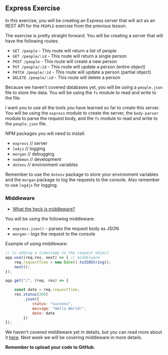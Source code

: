 ## Express Exercise

In this exercise, you will be creating an Express server that will act as an REST API for the `PEOPLE` exercise from the previous lesson.

The exercise is pretty straight forward. You will be creating a server that will have the following routes:

- `GET /people` - This route will return a list of people
- `GET /people/:id` - This route will return a single person
- `POST /people` - This route will create a new person
- `PUT /people/:id` - This route will update a person (entire object)
- `PATCH /people/:id` - This route will update a person (partial object)
- `DELETE /people/:id` - This route will delete a person

Because  we haven't covered databases yet, you will be using a `people.json` file to store the data. 
You will be using the `fs` module to read and write to the file.

I want you to use all the tools you have learned so far to create this server. You will be using the `express` module 
to create the server, the `body-parser` module to parse the request body, and the `fs` module to read and write to the `people.json` file.

NPM packages you will need to install:

- `express` // server
- `lo4js` // logging
- `morgan` // debugging
- `nodemon` // development
- `dotenv` // environment variables

Remember to use the `dotenv` package to store your environment variables and the `morgan` package to log the requests to the console. Also remember to use `log4js` for logging.

### Middleware

- [What the heck is middleware?](https://www.youtube.com/watch?v=MIr1oxQ3pao)

You will be using the following middleware:

- `express.json()` - parses the request body as JSON
- `morgan` - logs the request to the console

Example of using middleware:

```js   
// is adding a timestamp to the request object
app.use((req,res, next) => { // middelware
    req.requestTime = new Date().toISOString();
    next();
});

app.get("/", (req, res) => {

    const date = req.requestTime;
    res.status(200)
        .json({
            status: "success",
            message: "Hello World!",
            date: date
        })
});


```

We haven't covered middleware yet in details, but you can read more about it [here](https://expressjs.com/en/guide/using-middleware.html).
Next week we will be covering middleware in more details.

**Remember to upload your code to GitHub.**
